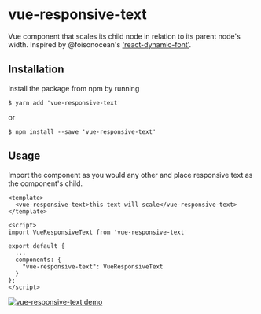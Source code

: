 # vue-responsive-text

Vue component that scales its child node in relation to its parent node's width. 
Inspired by @foisonocean's ['react-dynamic-font'](https://www.npmjs.com/package/react-dynamic-font).

## Installation
Install the package from npm by running

```
$ yarn add 'vue-responsive-text'
```

or

```
$ npm install --save 'vue-responsive-text'
```

## Usage
Import the component as you would any other and place responsive text as the component's child.

```
<template>
  <vue-responsive-text>this text will scale</vue-responsive-text>
</template>

<script>
import VueResponsiveText from 'vue-responsive-text'

export default {
  ...
  components: {
    "vue-responsive-text": VueResponsiveText
  }
};
</script>
```

[![vue-responsive-text demo](https://codesandbox.io/static/img/play-codesandbox.svg)](https://codesandbox.io/s/zx70w1o8rp?module=%2Fsrc%2FApp.vue)